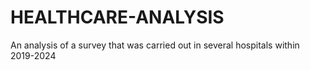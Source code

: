 # HEALTHCARE-ANALYSIS
An analysis of a survey that was carried out in several hospitals within 2019-2024
